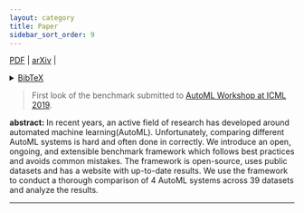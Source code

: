 ```yaml
---
layout: category
title: Paper
sidebar_sort_order: 9
---
```

[PDF](https://www.automl.org/wp-content/uploads/2019/06/automlws2019_Paper45.pdf) \| [arXiv](https://arxiv.org/abs/1907.00909) \| <details><summary>[BibTeX]()</summary>
<p>
```
@article{amlb2019,
  title={An Open Source AutoML Benchmark},
  author={Gijsbers, P. and LeDell, E. and Porier, S. and Thomas, J. and Bischl, B. and Vanschoren, J.},
  journal={arXiv preprint arXiv:1907.00909 [cs.LG]},
  url={https://arxiv.org/abs/1907.00909},
  note={Accepted at AutoML Workshop at ICML 2019},
  year={2019}
}
```
</p>
</details>

> First look of the benchmark submitted to [AutoML Workshop at ICML 2019](https://sites.google.com/view/automl2019icml).

**abstract:** In recent years, an active field of research has developed around automated machine learning(AutoML). 
Unfortunately,  comparing  different  AutoML  systems  is  hard  and  often  done in correctly. 
We introduce an open, ongoing, and extensible benchmark framework which follows best practices and avoids common mistakes.
The framework is open-source, uses public datasets and has a website with up-to-date results.
We use the framework to conduct a thorough comparison of 4 AutoML systems across 39 datasets and analyze the results.

---

